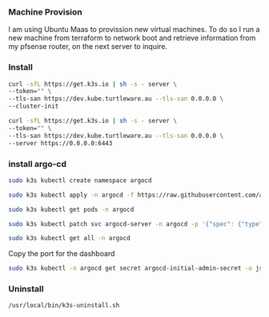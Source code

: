 
### Machine Provision

I am using Ubuntu Maas to provission new virtual machines. To do so I run a new machine from terraform to network boot and retrieve information from my pfsense router, on the next server to inquire.


### Install

```bash
curl -sfL https://get.k3s.io | sh -s - server \
--token="" \
--tls-san https://dev.kube.turtleware.au --tls-san 0.0.0.0 \
--cluster-init
```

```bash
curl -sfL https://get.k3s.io | sh -s - server \
--token="" \
--tls-san https://dev.kube.turtleware.au --tls-san 0.0.0.0 \
--server https://0.0.0.0:6443
```


### install argo-cd

```bash
sudo k3s kubectl create namespace argocd
```

```bash
sudo k3s kubectl apply -n argocd -f https://raw.githubusercontent.com/argoproj/argo-cd/stable/manifests/install.yaml
```

```bash
sudo k3s kubectl get pods -n argocd
```

```bash
sudo k3s kubectl patch svc argocd-server -n argocd -p '{"spec": {"type": "LoadBalancer"}}'
```

```bash
sudo k3s kubectl get all -n argocd
```

Copy the port for the dashboard

```bash
sudo k3s kubectl -n argocd get secret argocd-initial-admin-secret -o jsonpath="{.data.password}" | base64 -d
```

### Uninstall
```
/usr/local/bin/k3s-uninstall.sh
```